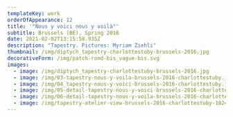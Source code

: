 ```yaml
---
templateKey: work
orderOfAppearance: 12
title: '"Nous y voici nous y voilà"'
subtitle: Brussels (BE), Spring 2016
date: 2021-02-02T13:15:58.935Z
description: "Tapestry. Pictures: Myriam Ziehli"
thumbnail: /img/diptych_tapestry-charlottestuby-brussels-2016.jpg
decorativeForm: /img/patch-rond-bis_vague-bis.svg
images:
  - image: /img/diptych_tapestry-charlottestuby-brussels-2016.jpg
  - image: /img/03-tapestry-nous-y-voila-brussels-2016-charlottestuby.jpg
  - image: /img/04_tapestry-nous-y-voici-brussels-2016-charlottestuby.jpg
  - image: /img/05-detail-tapestry-nous-y-voici-brussels-2016-charlottestuby.jpg
  - image: /img/06-detail-tapestry-nous-y-voila-brussels-2016-charlottestuby.jpg
  - image: /img/tapestry-atelier-view-brussels-2016-charlottestuby-1024.jpg
---
```

